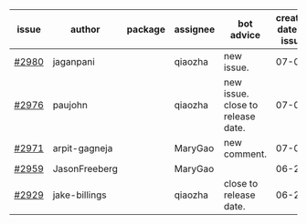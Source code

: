 | issue | author | package | assignee | bot advice | created date of issue | target release date | date from target |
| ------ | ------ | ------ | ------ | ------ | ------ | ------ | :-----: |
| [#2980](https://github.com/Azure/sdk-release-request/issues/2980) | jaganpani |  | qiaozha | new issue. | 07-05 | 07-19 |  |
| [#2976](https://github.com/Azure/sdk-release-request/issues/2976) | paujohn |  | qiaozha | new issue. close to release date.  | 07-05 | 07-08 | -1 |
| [#2971](https://github.com/Azure/sdk-release-request/issues/2971) | arpit-gagneja |  | MaryGao | new comment. | 07-04 | 09-30 |  |
| [#2959](https://github.com/Azure/sdk-release-request/issues/2959) | JasonFreeberg |  | MaryGao |  | 06-28 | 07-04 |  |
| [#2929](https://github.com/Azure/sdk-release-request/issues/2929) | jake-billings |  | qiaozha | close to release date.  | 06-20 | 07-08 | -1 |
